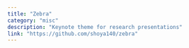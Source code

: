 ```yaml
---
title: "Zebra"
category: "misc"
description: "Keynote theme for research presentations"
link: "https://github.com/shoya140/zebra"
---
```

